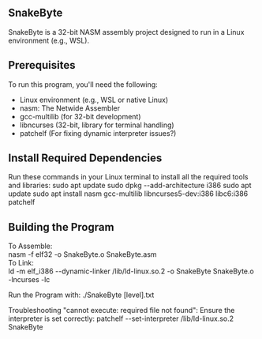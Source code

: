 ## SnakeByte

SnakeByte is a 32-bit NASM assembly project designed to run in a Linux environment (e.g., WSL).

## Prerequisites

To run this program, you'll need the following:
- Linux environment (e.g., WSL or native Linux)
- nasm: The Netwide Assembler
- gcc-multilib (for 32-bit development)
- libncurses (32-bit, library for terminal handling)
- patchelf (For fixing dynamic interpreter issues?)

## Install Required Dependencies

Run these commands in your Linux terminal to install all the required tools and libraries:
sudo apt update
sudo dpkg --add-architecture i386
sudo apt update
sudo apt install nasm gcc-multilib libncurses5-dev:i386 libc6:i386 patchelf

## Building the Program

To Assemble:  
nasm -f elf32 -o SnakeByte.o SnakeByte.asm  
To Link:  
ld -m elf_i386 --dynamic-linker /lib/ld-linux.so.2 -o SnakeByte SnakeByte.o -lncurses -lc  

Run the Program with:
./SnakeByte [level].txt

Troubleshooting "cannot execute: required file not found":
Ensure the interpreter is set correctly:
patchelf --set-interpreter /lib/ld-linux.so.2 SnakeByte

